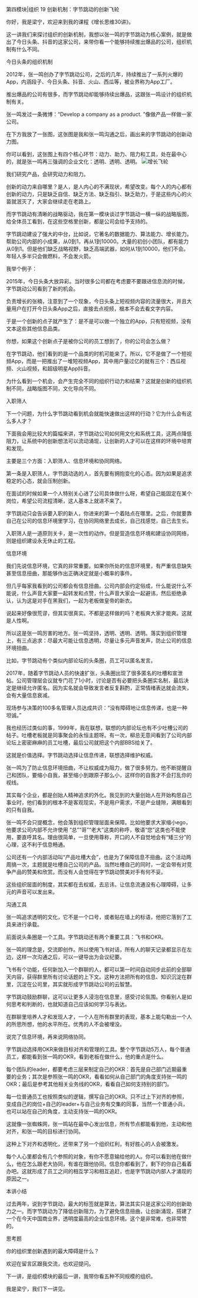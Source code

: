 第四模块|组织  19 创新机制：字节跳动的创新飞轮

你好，我是梁宁，欢迎来到我的课程《增长思维30讲》。

这一讲我们来探讨组织的创新机制，我想以张一鸣的字节跳动为核心案例，就是做出了今日头条、抖音的这家公司，来带你看一个能够持续推出爆品的公司，组织机制有什么不同。

今日头条的组织机制

2012年，张一鸣创办了字节跳动公司，之后的几年，持续推出了一系列火爆的App，内涵段子、今日头条、抖音、火山、西瓜等，被业界称为App工厂。

推出爆品的公司有很多，而字节跳动却能够持续出爆品，这跟张一鸣设计的组织机制有关。 

张一鸣发过一条微博：“Develop a company as a product. ”像做产品一样做一家公司。

在下方我放了一张图，这张图是我和张一鸣沟通之后，画出来的字节跳动的创新动力图。

你可以看到，这张图上有四个核心环节：动力、助力、阻力和工具，处在最中心的，就是张一鸣再三强调的企业文化：透明、透明、透明。
![增长飞轮](./images.assets/19.png)


我们研究产品，会研究动力和阻力。

创新的动力来自哪里？是人，是人内心的不满现状，希望改变。每个人的内心都有创新的动力，只是缺乏自信、缺乏方法、缺乏指引、缺乏助力，于是这些内心的火苗就泯灭了，大家会继续走在老路上。

而字节跳动有清晰的战略驱动，我在第一模块谈过字节跳动一横一纵的战略版图，给全体员工看到，在这些空格里创新，都是公司会给予支持的。

字节跳动建设了强大的中台，比如说，它著名的数据能力、算法能力、增长能力。帮助公司内部的小成果，从0到1，再从1到10000。大量的初创小团队，都有能力从0到1。但是他们缺乏战略视野，缺乏高端武器，如何从1到10000，他们不会。年轻人多半只会做燃料，不会发火箭。

我举个例子：

2015年，今日头条大放异彩。当时很多公司都在考虑要不要跟进信息流的时候，字节跳动公司看到了新的机会。

负责增长的张楠，注意到了一个现象，今日头条上短视频内容的流量很大，并且大量用户在打开今日头条App之后，直接去点视频，根本不会去看文字内容。

于是一个创新的点子就产生了：是不是可以做一个独立的App，只有短视频，没有文本这些其他信息品类。

你想，如果这个创新点子是被你公司的员工想到了，你的公司会怎么做？ 

在字节跳动，他们看到的是一个品类的时机可能来了。所以，它不是做了一个短视频App，而是一把推出了一堆短视频App，其中用户量过亿的就有三个：西瓜视频、火山视频，和超级明星App抖音。

为什么看到一个机会，会产生完全不同的组织行动力和结果？这就是创新的组织机制不同，战略版图不同，文化导向不同。

入职筛人

下一个问题，为什么字节跳动看到机会就能快速做出这样的行动？它为什么会有这么多人才？ 

下面我会用比较大的篇幅来讲，字节跳动公司如何用文化和系统工具，这两点降低阻力，让系统中的创新想法可以流动涌现，让创新的人才可以在这样的环境中培育和发现。

主要是三个方面：入职筛人、信息环境和协同网络。

第一条是入职筛人，字节跳动选的人，首先要有拥抱变化的心态。因为如果是追求稳定的心态，就会压制创新。

在面试的时候如果一个人特别关心进了公司具体做什么呀，希望自己能固定在某个岗位，希望公司流程清晰，这人基本上就进不来了。

字节跳动只会告诉要入职的新人，你进来的第一个着陆点在哪里。之后，你就要靠自己在公司的信息环境里学习，在协同网络里去成长，自己找感觉，自己去生长。

入职筛人是一道原则关卡，是一次性的动作。但是营造信息环境和建设协同网络，则是组织建设永无休止的工程。

信息环境

我们先说信息环境，它真的非常重要。如果你所处的信息环境里，有严重信息缺失甚至信息扭曲，那能够作出正确决定就是小概率的事件。

但几乎每家我看到的公司都会有信息扭曲。公司内部会约定俗成，什么能说什么不能说，什么声音大家要一起转发和点赞，什么声音大家会一起避讳，然后拒绝承认，认为这是对手在黑我们，一起为老板做皇帝的新衣。

说起来好像很荒谬，但其实很真实。不都是这样做的吗？老板爽大家才能爽。这就是人性啊。

所以这是张一鸣厉害的地方。张一鸣坚持，透明、透明、透明。落实到组织管理上，有三点追求：尽最大可能让信息透明，尽量让多元声音发声，防止公司的信息环境扭曲。

比如，字节跳动有个类似内部论坛的头条圈，员工可以匿名发言。

2017年，随着字节跳动人员的快速扩张，头条圈出现了很多匿名的吐槽和宣泄帖。公司管理层会议就专门花了1小时，讨论是否有必要把头条圈实名制，最后决定是继续允许匿名。因为实名就会导致发言者反复斟酌，正常情绪表达就会流失，会有大量信息衰减。

现场参与决策的100多名管理人员达成共识：“没有障碍地让信息传递，也是一种坦诚。” 

我也经历过类似的事，1999年，我在联想，联想的内部论坛也有不少吐槽公司的帖子。吐槽老板就是同事聚会的永恒主题呀。有一次，柳总无意间看到了公司内部论坛上密密麻麻的员工吐槽，最后公司就把这个内部BBS给关了。

这就是价值选择。字节跳动选择让信息传递，联想选择维护权威。

张一鸣为了防止信息环境扭曲，不让权威成为阻力，做了很多努力。他不断提醒自己和团队，要缩小自我，甚至缩小到跟原子那么小，这样你的自我才不会打乱你的视线。

其实每个企业，都是创始人精神追求的外化。我见到的大量创始人在开始构思自己事业时，他们看到的根本不是客观现实，不是用户需求，不是产业缝隙，满眼看到的只有自我。

张一鸣不会只提概念，他会落到组织管理层面来保障。比如他要求大家缩小ego，他要求公司内部不允许使用 “总”“哥”“老大”这类的称呼，敬语“您”这类也不能使用，要直呼其名。理由很简单，一旦使用尊称，开口的人不自觉地会有“矮三分”的心理，这不利于信息畅通。

公司还有一个内部活动叫“产品吐槽大会”，也是为了保障信息不扭曲。这个活动两周搞一次，主题就是吐槽自己公司的产品。当然吐槽自己的同时，一定会带有对竞争产品的赞美和欣赏。而没有人会觉得在字节跳动赞美对手有何不妥。

这些组织层面的制度，其实都在去权威，去忌讳，让信息流通没有心理障碍，让多元的声音可以发出来。

沟通工具

张一鸣追求透明的文化，它不是一个口号，或者贴在墙上的标语，他把它落到了工具来进行承载。

前面说头条圈是一个工具。字节跳动还有两个重要工具：飞书和OKR。

张一鸣的理念是，交流即创作。所以使用飞书对话，所有人的聊天记录都显示在左边，这样一次沟通之后，可以一键导出为会议纪要。

飞书有个功能，任何新加入一个群聊的人，都可以第一时间自动同步此前的全部聊天内容，获得群里所有讨论话题的上下文。这种方法把所有的信息、知识沉淀在群里，沉淀在公司里，其实就形成字节跳动公司的云智慧。

字节跳动鼓励群聊，这可以让更多人浸泡在信息里，感受讨论氛围。你看别人是如何思考和判断的，也就知道自己应该如何学习与表达。

在群聊里培养人才和发现人才，一个人在所有群里的表现，基本上能勾勒出一个人的所思所想，他的水平所在。优秀的人不会被埋没。

说完了信息环境，再来说网络协同。

字节跳动选择用OKR来做目标对齐和管理的工具。整个字节跳动5万人，每个普通员工，都能看到张一鸣的OKR，看到老板在做什么，他的重点是什么。

每个团队的leader，都要考虑三层来制定自己的OKR：首先是自己部门近期最重要的业务；其次是参照张一鸣的OKR，看看如何从自己部门的角度支持张一鸣的OKR；最后是参考其他相关业务线的OKR，看看自己如何支持别的部门。

每一位普通员工也按照类似的逻辑，撰写自己的OKR。只不过上下对齐的参照，变成自己的岗位+自己的leader+与自己业务有交集的同事，当然一个普通小兵，也可以站在自己的角度，主动支持张一鸣的OKR。

这就像一张蜘蛛网，张一鸣站在最中心发出信息，所有节点都能看到他，主动和他对齐，和张一鸣的目标进行协同。

这种上下对齐和透明化，还带来了另一个组织红利，有好胜心的人会被激发。

每个人心里都会有几个参照的对象，有你不愿意输给他的人。你可以看到他在做什么，他在怎么跟老大协同，有谁在跟他协同。信息你都看到了，剩下的你自己看着办吧。这就形成了员工之间的相互学习和相互追赶，也是字节跳动内部人才涌现的原因之一。 

本讲小结

过去两年，说到字节跳动，最大的标签就是算法，算法其实只是这家公司的创新助力之一。而字节跳动为了降低创新阻力，为了避免信息扭曲，让创新涌现，搭建了一个在今天中国商业界，透明度最高的企业信息环境。这个是非常难，也非常赞的。

思考题

你的组织里创新遇到的最大障碍是什么？

欢迎在留言区跟我交流，也欢迎提问。

下一讲，是组织模块的最后一讲，我带你看五种不同规模的组织。

我是梁宁，我们下一讲见。
